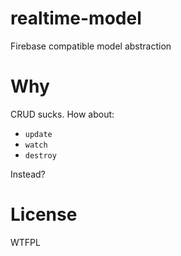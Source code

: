 # realtime-model
Firebase compatible model abstraction

# Why
CRUD sucks. How about:  

* `update`
* `watch`
* `destroy`

Instead?

# License
WTFPL